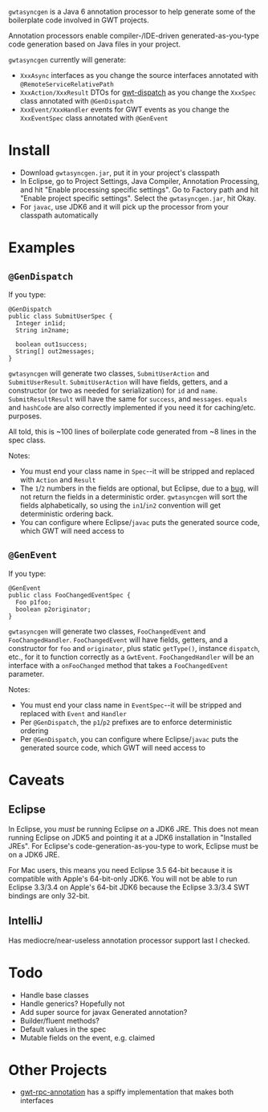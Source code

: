 
`gwtasyncgen` is a Java 6 annotation processor to help generate some of the boilerplate code involved in GWT projects.

Annotation processors enable compiler-/IDE-driven generated-as-you-type code generation based on Java files in your project.

`gwtasyncgen` currently will generate:

* `XxxAsync` interfaces as you change the source interfaces annotated with `@RemoteServiceRelativePath`
* `XxxAction/XxxResult` DTOs for [gwt-dispatch](http://code.google.com/p/gwt-dispatch/) as you change the `XxxSpec` class annotated with `@GenDispatch`
* `XxxEvent/XxxHandler` events for GWT events as you change the `XxxEventSpec` class annotated with `@GenEvent`

Install
=======

* Download `gwtasyncgen.jar`, put it in your project's classpath
* In Eclipse, go to Project Settings, Java Compiler, Annotation Processing, and hit "Enable processing specific settings". Go to Factory path and hit "Enable project specific settings". Select the `gwtasyncgen.jar`, hit Okay.
* For `javac`, use JDK6 and it will pick up the processor from your classpath automatically

Examples
========

`@GenDispatch`
--------------

If you type:

    @GenDispatch
    public class SubmitUserSpec {
      Integer in1id;
      String in2name;

      boolean out1success;
      String[] out2messages;
    }

`gwtasyncgen` will generate two classes, `SubmitUserAction` and `SubmitUserResult`. `SubmitUserAction` will have fields, getters, and a constructor (or two as needed for serialization) for `id` and `name`. `SubmitResultResult` will have the same for `success`, and `messages`. `equals` and `hashCode` are also correctly implemented if you need it for caching/etc. purposes.

All told, this is ~100 lines of boilerplate code generated from ~8 lines in the spec class.

Notes:

* You must end your class name in `Spec`--it will be stripped and replaced with `Action` and `Result`
* The `1`/`2` numbers in the fields are optional, but Eclipse, due to a [bug](https://bugs.eclipse.org/bugs/show_bug.cgi?id=300408), will not return the fields in a deterministic order. `gwtasyncgen` will sort the fields alphabetically, so using the `in1`/`in2` convention will get deterministic ordering back.
* You can configure where Eclipse/`javac` puts the generated source code, which GWT will need access to

`@GenEvent`
-----------

If you type:

    @GenEvent
    public class FooChangedEventSpec {
      Foo p1foo;
      boolean p2originator;
    }

`gwtasyncgen` will generate two classes, `FooChangedEvent` and `FooChangedHandler`. `FooChangedEvent` will have fields, getters, and a constructor for `foo` and `originator`, plus static `getType()`, instance `dispatch`, etc., for it to function correctly as a `GwtEvent`. `FooChangedHandler` will be an interface with a `onFooChanged` method that takes a `FooChangedEvent` parameter.

Notes:

* You must end your class name in `EventSpec`--it will be stripped and replaced with `Event` and `Handler`
* Per `@GenDispatch`, the `p1`/`p2` prefixes are to enforce deterministic ordering
* Per `@GenDispatch`, you can configure where Eclipse/`javac` puts the generated source code, which GWT will need access to

Caveats
=======

Eclipse
-------

In Eclipse, you *must* be running Eclipse *on* a JDK6 JRE. This does not mean running Eclipse on JDK5 and pointing it at a JDK6 installation in "Installed JREs". For Eclipse's code-generation-as-you-type to work, Eclipse must be on a JDK6 JRE.

For Mac users, this means you need Eclipse 3.5 64-bit because it is compatible with Apple's 64-bit-only JDK6. You will not be able to run Eclipse 3.3/3.4 on Apple's 64-bit JDK6 because the Eclipse 3.3/3.4 SWT bindings are only 32-bit.

IntelliJ
--------

Has mediocre/near-useless annotation processor support last I checked.

Todo
====

* Handle base classes
* Handle generics? Hopefully not
* Add super source for javax Generated annotation?
* Builder/fluent methods?
* Default values in the spec
* Mutable fields on the event, e.g. claimed

Other Projects
==============

* [gwt-rpc-annotation](http://code.google.com/p/gwt-rpc-annotation/) has a spiffy implementation that makes both interfaces


